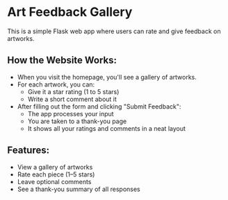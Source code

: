 Art Feedback Gallery
====================

This is a simple Flask web app where users can rate and give feedback on artworks.

How the Website Works:
----------------------
- When you visit the homepage, you'll see a gallery of artworks.
- For each artwork, you can:
    - Give it a star rating (1 to 5 stars)
    - Write a short comment about it
- After filling out the form and clicking "Submit Feedback":
    - The app processes your input
    - You are taken to a thank-you page
    - It shows all your ratings and comments in a neat layout

Features:
---------
- View a gallery of artworks
- Rate each piece (1–5 stars)
- Leave optional comments
- See a thank-you summary of all responses
